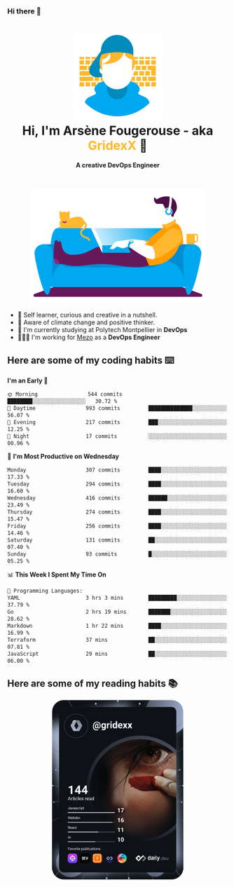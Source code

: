 ### Hi there 👋

<!--
**GridexX/gridexx** is a ✨ _special_ ✨ repository because its `README.md` (this file) appears on your GitHub profile.

Here are some ideas to get you started:

- 🔭 I’m currently working on ...
- 🌱 I’m currently learning ...
- 👯 I’m looking to collaborate on ...
- 🤔 I’m looking for help with ...
- 💬 Ask me about ...
- 📫 How to reach me: ...
- 😄 Pronouns: ...
- ⚡ Fun fact: ...
-->


<!-- Header -->
<h1 align="center">
  <img src="./images/user_profile.png" width="200">
  <br>
  Hi, I'm Arsène Fougerouse - aka <span style="color:#ffb72e">GridexX</span> 👋
</h1>


<p align="center">
  <b>A creative DevOps Engineer </b>
</p>
<br/>
<p align="center">
  <img src="./images/man_couch.png" width="400">
</p>

- 🎨 Self learner, curious and creative in a nutshell. 
- 🌱 Aware of climate change and positive thinker.
- 📕 I'm currently studying at Polytech Montpellier in **DevOps**
- 👨🏻‍💻 I'm working for [Mezo](https://meso-lr.umontpellier.fr/) as a **DevOps Engineer**


## Here are some of my coding habits ⌨️

<!-- Add a section about tech and Ops stack
  Like this one : https://github.com/Xanthus58#-tech-stack
-->
<!--START_SECTION:waka-->
**I'm an Early 🐤** 

```text
🌞 Morning                544 commits         ████████░░░░░░░░░░░░░░░░░   30.72 % 
🌆 Daytime                993 commits         ██████████████░░░░░░░░░░░   56.07 % 
🌃 Evening                217 commits         ███░░░░░░░░░░░░░░░░░░░░░░   12.25 % 
🌙 Night                  17 commits          ░░░░░░░░░░░░░░░░░░░░░░░░░   00.96 % 
```
📅 **I'm Most Productive on Wednesday** 

```text
Monday                   307 commits         ████░░░░░░░░░░░░░░░░░░░░░   17.33 % 
Tuesday                  294 commits         ████░░░░░░░░░░░░░░░░░░░░░   16.60 % 
Wednesday                416 commits         ██████░░░░░░░░░░░░░░░░░░░   23.49 % 
Thursday                 274 commits         ████░░░░░░░░░░░░░░░░░░░░░   15.47 % 
Friday                   256 commits         ████░░░░░░░░░░░░░░░░░░░░░   14.46 % 
Saturday                 131 commits         ██░░░░░░░░░░░░░░░░░░░░░░░   07.40 % 
Sunday                   93 commits          █░░░░░░░░░░░░░░░░░░░░░░░░   05.25 % 
```


📊 **This Week I Spent My Time On** 

```text
💬 Programming Languages: 
YAML                     3 hrs 3 mins        █████████░░░░░░░░░░░░░░░░   37.79 % 
Go                       2 hrs 19 mins       ███████░░░░░░░░░░░░░░░░░░   28.62 % 
Markdown                 1 hr 22 mins        ████░░░░░░░░░░░░░░░░░░░░░   16.99 % 
Terraform                37 mins             ██░░░░░░░░░░░░░░░░░░░░░░░   07.81 % 
JavaScript               29 mins             ██░░░░░░░░░░░░░░░░░░░░░░░   06.00 % 
```


<!--END_SECTION:waka-->

## Here are some of my reading habits 📚
<div  align="center">
  <img src="./images/devcard.svg" width="300">
</div>
